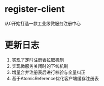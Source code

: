 # register-client
从0开始打造一款工业级微服务注册中心

# 更新日志
1. 实现了定时注册表拉取机制
2. 实现微服务关闭时的下线机制
3. 增量合并注册表后进行校验与全量纠正
4. 基于AtomicReference优化客户端缓存注册表